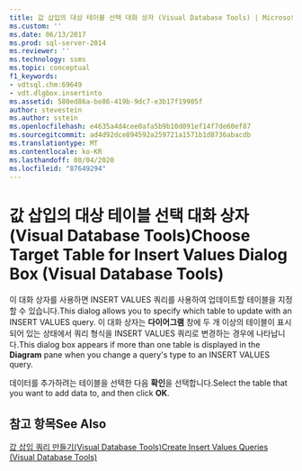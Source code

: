 ```yaml
---
title: 값 삽입의 대상 테이블 선택 대화 상자 (Visual Database Tools) | Microsoft Docs
ms.custom: ''
ms.date: 06/13/2017
ms.prod: sql-server-2014
ms.reviewer: ''
ms.technology: ssms
ms.topic: conceptual
f1_keywords:
- vdtsql.chm:69649
- vdt.dlgbox.insertinto
ms.assetid: 580ed86a-be86-419b-9dc7-e3b17f19905f
author: stevestein
ms.author: sstein
ms.openlocfilehash: e4635a4d4cee0afa5b9b10d091ef14f7de60ef87
ms.sourcegitcommit: ad4d92dce894592a259721a1571b1d8736abacdb
ms.translationtype: MT
ms.contentlocale: ko-KR
ms.lasthandoff: 08/04/2020
ms.locfileid: "87649294"
---
```

# <a name="choose-target-table-for-insert-values-dialog-box-visual-database-tools"></a><span data-ttu-id="4176f-102">값 삽입의 대상 테이블 선택 대화 상자(Visual Database Tools)</span><span class="sxs-lookup"><span data-stu-id="4176f-102">Choose Target Table for Insert Values Dialog Box (Visual Database Tools)</span></span>
  <span data-ttu-id="4176f-103">이 대화 상자를 사용하면 INSERT VALUES 쿼리를 사용하여 업데이트할 테이블을 지정할 수 있습니다.</span><span class="sxs-lookup"><span data-stu-id="4176f-103">This dialog allows you to specify which table to update with an INSERT VALUES query.</span></span> <span data-ttu-id="4176f-104">이 대화 상자는 **다이어그램** 창에 두 개 이상의 테이블이 표시되어 있는 상태에서 쿼리 형식을 INSERT VALUES 쿼리로 변경하는 경우에 나타납니다.</span><span class="sxs-lookup"><span data-stu-id="4176f-104">This dialog box appears if more than one table is displayed in the **Diagram** pane when you change a query's type to an INSERT VALUES query.</span></span>  
  
 <span data-ttu-id="4176f-105">데이터를 추가하려는 테이블을 선택한 다음 **확인**을 선택합니다.</span><span class="sxs-lookup"><span data-stu-id="4176f-105">Select the table that you want to add data to, and then click **OK**.</span></span>  
  
## <a name="see-also"></a><span data-ttu-id="4176f-106">참고 항목</span><span class="sxs-lookup"><span data-stu-id="4176f-106">See Also</span></span>  
 [<span data-ttu-id="4176f-107">값 삽입 쿼리 만들기&#40;Visual Database Tools&#41;</span><span class="sxs-lookup"><span data-stu-id="4176f-107">Create Insert Values Queries &#40;Visual Database Tools&#41;</span></span>](visual-database-tools.md)  
  
  

